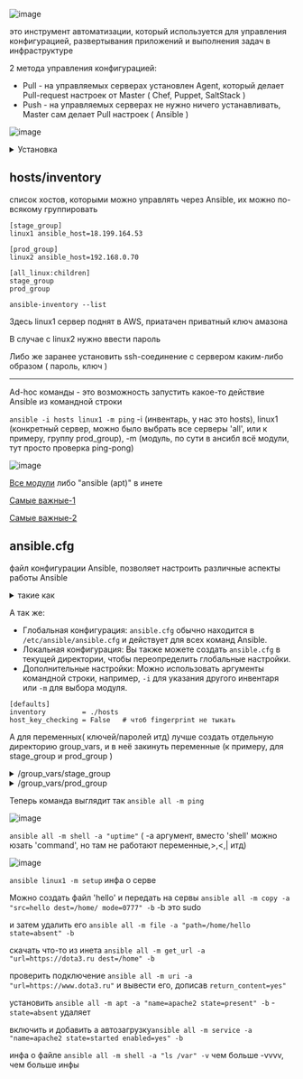 ![image](https://github.com/Wireflex/Ansible/assets/165675775/a0566b9d-8065-4fda-9516-6b08c06500fa)

это инструмент автоматизации, который используется для управления конфигурацией, развертывания приложений и выполнения задач в инфраструктуре

2 метода управления конфигурацией:
 - Pull - на управляемых серверах установлен Agent, который делает Pull-request настроек от Master ( Chef, Puppet, SaltStack )
 - Push - на управляемых серверах не нужно ничего устанавливать, Master сам делает Pull настроек ( Ansible )

![image](https://github.com/user-attachments/assets/12987903-a769-4262-95c9-b1b8d9cf803b)

<details> <summary>Установка</summary>

```
sudo apt-add-repository ppa:ansible/ansible
sudo apt update
sudo apt install ansible
```
</details>

## hosts/inventory
список хостов, которыми можно управлять через Ansible, их можно по-всякому группировать

```
[stage_group]
linux1 ansible_host=18.199.164.53

[prod_group]
linux2 ansible_host=192.168.0.70

[all_linux:children]
stage_group
prod_group

```

```ansible-inventory --list```

Здесь linux1 сервер поднят в AWS, приатачен приватный ключ амазона

В случае с linux2 нужно ввести пароль

Либо же заранее установить ssh-соединение с сервером каким-либо образом ( пароль, ключ )

---

Ad-hoc команды - это возможность запустить какое-то действие Ansible из командной строки

```ansible -i hosts linux1 -m ping``` -i (инвентарь, у нас это hosts), linux1 (конкретный сервер, можно было выбрать все серверы 'all', или к примеру, группу prod_group), -m (модуль, по сути в ансибл всё модули, тут просто проверка ping-pong)

![image](https://github.com/user-attachments/assets/a113f618-4402-4f8f-a9f8-fc58efebdbfb)

[Все модули](https://docs.ansible.com/ansible/2.9/modules/list_of_all_modules.html) либо "ansible (apt)" в инете

[Самые важные-1](https://habr.com/ru/companies/slurm/articles/707130/)

[Самые важные-2](https://habr.com/ru/companies/slurm/articles/707986/)

## ansible.cfg

файл конфигурации Ansible, позволяет настроить различные аспекты работы Ansible
<details> <summary>такие как</summary>

```
* Пути к инвентарю: Указывает, где искать файлы инвентаря, если они не находятся в стандартном месте (`/etc/ansible/hosts`).
* Пути к playbook: Указывает, где искать playbook, если они не находятся в текущей директории.
* Параметры по умолчанию: Устанавливает значения по умолчанию для различных параметров, таких как:
    * `ansible_user`: Пользователь для входа на хосты.
    * `ansible_port`: Порт для подключения к хостам.
    * `ansible_python_interpreter`: Путь к интерпретатору Python.
* Логирование: Настраивает уровень детализации логов.
* Прокси: Настраивает использование прокси-сервера.
```
</details>

А так же:
* Глобальная конфигурация: `ansible.cfg` обычно находится в `/etc/ansible/ansible.cfg` и действует для всех команд Ansible.
* Локальная конфигурация: Вы также можете создать `ansible.cfg` в текущей директории, чтобы переопределить глобальные настройки.
* Дополнительные настройки: Можно использовать аргументы командной строки, например, `-i` для указания другого инвентаря или `-m` для выбора модуля.

```
[defaults]
inventory         = ./hosts
host_key_checking = False   # чтоб fingerprint не тыкать
```

А для переменных( ключей/паролей итд) лучше создать отдельную директорию group_vars, и в неё закинуть переменные (к примеру, для stage_group и prod_group )

<details> <summary>/group_vars/stage_group</summary>

```
---
ansible_user:                 ubuntu
ansible_ssh_private_key_file: /home/wireflex/.ssh/wireflex-key-frankfurt.pem

```
</details>

<details> <summary>/group_vars/prod_group</summary>

```
---
ansible_user:     wireflex
ansible_ssh_pass: dota228
```
</details>

Теперь команда выглядит так ```ansible all -m ping```

![image](https://github.com/user-attachments/assets/cfaee11c-b562-48c4-bc88-bd2caf237f85)

```ansible all -m shell -a "uptime"``` ( -a аргумент, вместо 'shell' можно юзать 'command', но там не работают переменные,>,<,| итд)

![image](https://github.com/user-attachments/assets/9eb9b82e-fedd-4d03-9d2c-7d3f0a2bdf64)

```ansible linux1 -m setup``` инфа о серве

Можно создать файл 'hello' и передать на сервы ```ansible all -m copy -a "src=hello dest=/home/ mode=0777" -b``` -b это sudo

и затем удалить его ```ansible all -m file -a "path=/home/hello state=absent" -b```

скачать что-то из инета ```ansible all -m get_url -a "url=https://dota3.ru dest=/home" -b```

проверить подключение ```ansible all -m uri -a "url=https://www.dota3.ru"``` и вывести его, дописав ```return_content=yes"```

установить ```ansible all -m apt -a "name=apache2 state=present" -b``` - ```state=absent``` удаляет

включить и добавить а автозагрузку```ansible all -m service -a "name=apache2 state=started enabled=yes" -b```

инфа о файле ```ansible all -m shell -a "ls /var" -v``` чем больше -vvvv, чем больше инфы
